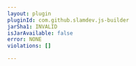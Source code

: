 ```yaml
---
layout: plugin
pluginId: com.github.slamdev.js-builder
jarSha1: INVALID
isJarAvailable: false
error: NONE
violations: []

---
```

